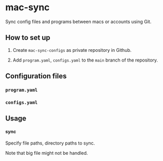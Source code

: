 # mac-sync

Sync config files and programs between macs or accounts using Git.

## How to set up

1. Create `mac-sync-configs` as private repository in Github.

2. Add `program.yaml`, `configs.yaml` to the `main` branch of the repository.

## Configuration files

### `program.yaml`

### `configs.yaml`

## Usage

#### sync

Specify file paths, directory paths to sync.

Note that big file might not be handled.
